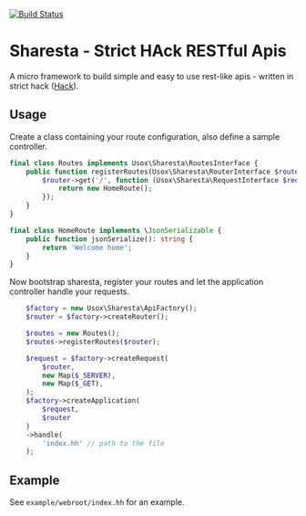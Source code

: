 [![Build Status](https://travis-ci.org/usox/sharesta.svg?branch=master)](https://travis-ci.org/usox/sharesta)

# Sharesta - Strict HAck RESTful Apis

A micro framework to build simple and easy to use rest-like apis - written in
strict hack ([Hack](http://hacklang.org)).

## Usage

Create a class containing your route configuration, also define a sample controller.

```php
final class Routes implements Usox\Sharesta\RoutesInterface {
	public function registerRoutes(Usox\Sharesta\RouterInterface $router): void {
		$router->get('/', function (Usox\Sharesta\RequestInterface $request): \JsonSerializable {
			return new HomeRoute();
		});
	}
}

final class HomeRoute implements \JsonSerializable {
	public function jsonSerialize(): string {
		return 'Welcome home';
	}
}
```

Now bootstrap sharesta, register your routes and let the application controller handle your requests.

```php
	$factory = new Usox\Sharesta\ApiFactory();
	$router = $factory->createRouter();

	$routes = new Routes();
	$routes->registerRoutes($router);

	$request = $factory->createRequest(
		$router,
		new Map($_SERVER),
		new Map($_GET),
	);
	$factory->createApplication(
		$request,
		$router
	)
	->handle(
		'index.hh' // path to the file
	);
```

## Example

See `example/webroot/index.hh` for an example.
